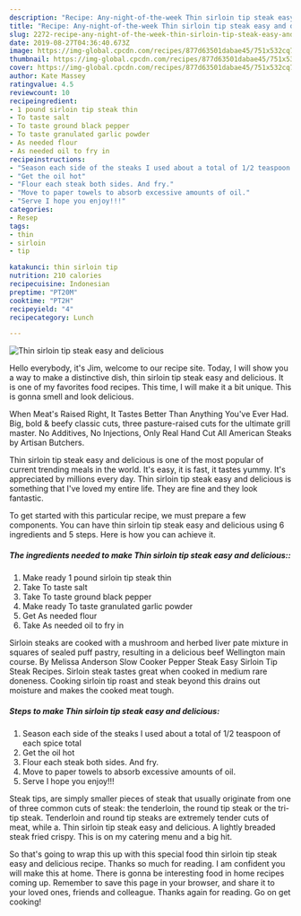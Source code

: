 ```yaml
---
description: "Recipe: Any-night-of-the-week Thin sirloin tip steak easy and delicious"
title: "Recipe: Any-night-of-the-week Thin sirloin tip steak easy and delicious"
slug: 2272-recipe-any-night-of-the-week-thin-sirloin-tip-steak-easy-and-delicious
date: 2019-08-27T04:36:40.673Z
image: https://img-global.cpcdn.com/recipes/877d63501dabae45/751x532cq70/thin-sirloin-tip-steak-easy-and-delicious-recipe-main-photo.jpg
thumbnail: https://img-global.cpcdn.com/recipes/877d63501dabae45/751x532cq70/thin-sirloin-tip-steak-easy-and-delicious-recipe-main-photo.jpg
cover: https://img-global.cpcdn.com/recipes/877d63501dabae45/751x532cq70/thin-sirloin-tip-steak-easy-and-delicious-recipe-main-photo.jpg
author: Kate Massey
ratingvalue: 4.5
reviewcount: 10
recipeingredient:
- 1 pound sirloin tip steak thin
- To taste salt
- To taste ground black pepper
- To taste granulated garlic powder
- As needed flour
- As needed oil to fry in
recipeinstructions:
- "Season each side of the steaks I used about a total of 1/2 teaspoon of each spice total"
- "Get the oil hot"
- "Flour each steak both sides. And fry."
- "Move to paper towels to absorb excessive amounts of oil."
- "Serve I hope you enjoy!!!"
categories:
- Resep
tags:
- thin
- sirloin
- tip

katakunci: thin sirloin tip
nutrition: 210 calories
recipecuisine: Indonesian
preptime: "PT20M"
cooktime: "PT2H"
recipeyield: "4"
recipecategory: Lunch

---
```



![Thin sirloin tip steak easy and delicious](https://img-global.cpcdn.com/recipes/877d63501dabae45/751x532cq70/thin-sirloin-tip-steak-easy-and-delicious-recipe-main-photo.jpg)

Hello everybody, it's Jim, welcome to our recipe site. Today, I will show you a way to make a distinctive dish, thin sirloin tip steak easy and delicious. It is one of my favorites food recipes. This time, I will make it a bit unique. This is gonna smell and look delicious.

When Meat&#39;s Raised Right, It Tastes Better Than Anything You&#39;ve Ever Had. Big, bold &amp; beefy classic cuts, three pasture-raised cuts for the ultimate grill master. No Additives, No Injections, Only Real Hand Cut All American Steaks by Artisan Butchers.

Thin sirloin tip steak easy and delicious is one of the most popular of current trending meals in the world. It's easy, it is fast, it tastes yummy. It's appreciated by millions every day. Thin sirloin tip steak easy and delicious is something that I've loved my entire life. They are fine and they look fantastic.


To get started with this particular recipe, we must prepare a few components. You can have thin sirloin tip steak easy and delicious using 6 ingredients and 5 steps. Here is how you can achieve it.

##### The ingredients needed to make Thin sirloin tip steak easy and delicious::

1. Make ready 1 pound sirloin tip steak thin
1. Take To taste salt
1. Take To taste ground black pepper
1. Make ready To taste granulated garlic powder
1. Get As needed flour
1. Take As needed oil to fry in


Sirloin steaks are cooked with a mushroom and herbed liver pate mixture in squares of sealed puff pastry, resulting in a delicious beef Wellington main course. By Melissa Anderson Slow Cooker Pepper Steak Easy Sirloin Tip Steak Recipes. Sirloin steak tastes great when cooked in medium rare doneness. Cooking sirloin tip roast and steak beyond this drains out moisture and makes the cooked meat tough. 

##### Steps to make Thin sirloin tip steak easy and delicious:

1. Season each side of the steaks I used about a total of 1/2 teaspoon of each spice total
1. Get the oil hot
1. Flour each steak both sides. And fry.
1. Move to paper towels to absorb excessive amounts of oil.
1. Serve I hope you enjoy!!!


Steak tips, are simply smaller pieces of steak that usually originate from one of three common cuts of steak: the tenderloin, the round tip steak or the tri-tip steak. Tenderloin and round tip steaks are extremely tender cuts of meat, while a. Thin sirloin tip steak easy and delicious. A lightly breaded steak fried crispy. This is on my catering menu and a big hit. 

So that's going to wrap this up with this special food thin sirloin tip steak easy and delicious recipe. Thanks so much for reading. I am confident you will make this at home. There is gonna be interesting food in home recipes coming up. Remember to save this page in your browser, and share it to your loved ones, friends and colleague. Thanks again for reading. Go on get cooking!
